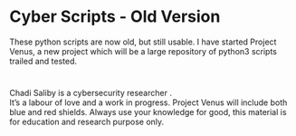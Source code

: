 # Cyber Scripts - Old Version

These python scripts are now old, but still usable.
I have started Project Venus, a new project which will be a large repository of python3 scripts trailed and tested.

#
Chadi Saliby is a cybersecurity researcher .  
It’s a labour of love and a work in progress.  Project Venus will include both blue and red shields.
Always use your knowledge for good, this material is for education and research purpose only.

